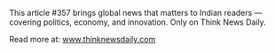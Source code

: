This article #357 brings global news that matters to Indian readers — covering politics, economy, and innovation. Only on Think News Daily.

Read more at: www.thinknewsdaily.com